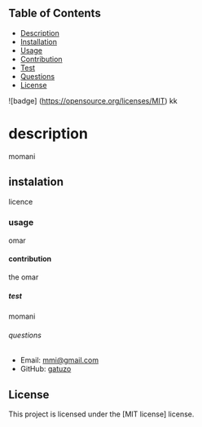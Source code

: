
## Table of Contents
- [Description](#description)
- [Installation](#installation)
- [Usage](#usage)
- [Contribution](#contribution)
- [Test](#test)
- [Questions](#questions)
- [License](#license)

![badge] (https://opensource.org/licenses/MIT)
kk





# description
momani

## instalation 
licence

### usage
omar

#### contribution 
the omar

##### test
momani

###### questions
- Email: mmi@gmail.com
- GitHub: [gatuzo](https://github.com/gatuzo)


## License

This project is licensed under the [MIT license] license.

